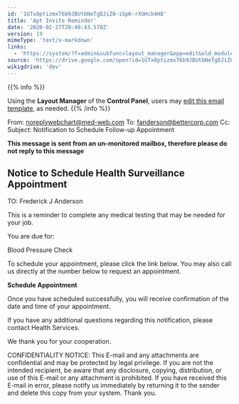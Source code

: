 ```yaml
---
id: '1GTx8ptizmxT6b9JBUtbNeTgDJiZ0-iGpK-rXUHcb4H8'
title: 'Apt Invite Reminder'
date: '2020-02-27T20:40:43.578Z'
version: 19
mimeType: 'text/x-markdown'
links:
  - 'https://system/?f=admin&subfunc=layout_manager&opp=edit&old_module=Email&old_name=Apt+Invite+Reminder'
source: 'https://drive.google.com/open?id=1GTx8ptizmxT6b9JBUtbNeTgDJiZ0-iGpK-rXUHcb4H8'
wikigdrive: 'dev'
---
```





{{% info %}}

Using the **Layout Manager** of the **Control Panel**, users may [edit this email template](https://system/?f=admin&subfunc=layout_manager&opp=edit&old_module=Email&old_name=Apt+Invite+Reminder), as needed.
{{% /info %}}



From: noreplywebchart@med-web.com
To: fanderson@bettercorp.com
Cc:
Subject: Notification to Schedule Follow-up Appointment


****This message is sent from an un-monitored mailbox, therefore please do not reply to this message****

## **Notice to Schedule Health Surveillance Appointment**


TO: Frederick J Anderson

This is a reminder to complete any medical testing that may be needed for your job.

You are due for:

Blood Pressure Check


To schedule your appointment, please click the link below. You may also call us directly at the number below to request an appointment.

**Schedule Appointment**

Once you have scheduled successfully, you will receive confirmation of the date and time of your appointment.

If you have any additional questions regarding this notification, please contact Health Services.

We thank you for your cooperation.


CONFIDENTIALITY NOTICE:
This E-mail and any attachments are confidential and may be protected by legal privilege. If you are not the intended recipient, be aware that any disclosure, copying, distribution, or use of this E-mail or any attachment is prohibited. If you have received this E-mail in error, please notify us immediately by returning it to the sender and delete this copy from your system. Thank you.
